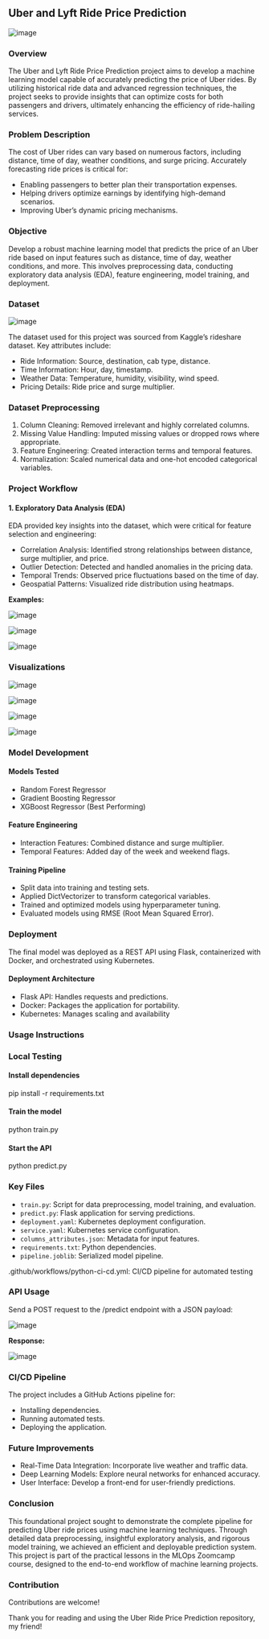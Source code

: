 ## Uber and Lyft Ride Price Prediction

![image](https://github.com/user-attachments/assets/eae7e5ad-f20d-41b5-a53d-c5eb313f5928)

### Overview

The Uber and Lyft Ride Price Prediction project aims to develop a machine learning model capable of accurately predicting the price of Uber rides. By utilizing historical ride data and advanced regression techniques, the project seeks to provide insights that can optimize costs for both passengers and drivers, ultimately enhancing the efficiency of ride-hailing services.

### Problem Description

The cost of Uber rides can vary based on numerous factors, including distance, time of day, weather conditions, and surge pricing. Accurately forecasting ride prices is critical for:

- Enabling passengers to better plan their transportation expenses.
- Helping drivers optimize earnings by identifying high-demand scenarios.
- Improving Uber’s dynamic pricing mechanisms.

### Objective

Develop a robust machine learning model that predicts the price of an Uber ride based on input features such as distance, time of day, weather conditions, and more. This involves preprocessing data, conducting exploratory data analysis (EDA), feature engineering, model training, and deployment.

### Dataset

![image](https://github.com/user-attachments/assets/a0406514-9f22-4418-a13f-54be80248fdd)

The dataset used for this project was sourced from Kaggle’s rideshare dataset. Key attributes include:

- Ride Information: Source, destination, cab type, distance.
- Time Information: Hour, day, timestamp.
- Weather Data: Temperature, humidity, visibility, wind speed.
- Pricing Details: Ride price and surge multiplier.

### Dataset Preprocessing

1. Column Cleaning: Removed irrelevant and highly correlated columns.
2. Missing Value Handling: Imputed missing values or dropped rows where appropriate.
3. Feature Engineering: Created interaction terms and temporal features.
4. Normalization: Scaled numerical data and one-hot encoded categorical variables.

### Project Workflow

#### 1. Exploratory Data Analysis (EDA)

EDA provided key insights into the dataset, which were critical for feature selection and engineering:

- Correlation Analysis: Identified strong relationships between distance, surge multiplier, and price.
- Outlier Detection: Detected and handled anomalies in the pricing data.
- Temporal Trends: Observed price fluctuations based on the time of day.
- Geospatial Patterns: Visualized ride distribution using heatmaps.

**Examples:**

![image](https://github.com/user-attachments/assets/59f3c5fd-1a03-46cb-ab39-e75dbbe853a6)

![image](https://github.com/user-attachments/assets/5f03288c-b097-453b-bcfa-0c8811fd7960)

![image](https://github.com/user-attachments/assets/93e6e933-c7ac-44ae-96ac-da4234d9071a)

### Visualizations

![image](https://github.com/user-attachments/assets/29586746-84ee-41ad-96d1-aac373180559)

![image](https://github.com/user-attachments/assets/d7ff4680-0de7-4b7c-9723-ed8b32c00956)

![image](https://github.com/user-attachments/assets/d9c629b7-8557-4966-810f-e1376a80a564)

![image](https://github.com/user-attachments/assets/784c04e4-01d7-4e55-9bca-b29bf46c4b8b)


### Model Development

#### Models Tested

- Random Forest Regressor
- Gradient Boosting Regressor
- XGBoost Regressor (Best Performing)

#### Feature Engineering

- Interaction Features: Combined distance and surge multiplier.
- Temporal Features: Added day of the week and weekend flags.

#### Training Pipeline

- Split data into training and testing sets.
- Applied DictVectorizer to transform categorical variables.
- Trained and optimized models using hyperparameter tuning.
- Evaluated models using RMSE (Root Mean Squared Error).

### Deployment

The final model was deployed as a REST API using Flask, containerized with Docker, and orchestrated using Kubernetes.

#### Deployment Architecture

- Flask API: Handles requests and predictions.
- Docker: Packages the application for portability.
- Kubernetes: Manages scaling and availability

### Usage Instructions

### Local Testing

#### Install dependencies
pip install -r requirements.txt

#### Train the model
python train.py

#### Start the API
python predict.py

### Key Files

- `train.py`: Script for data preprocessing, model training, and evaluation.
- `predict.py`: Flask application for serving predictions.
- `deployment.yaml`: Kubernetes deployment configuration.
- `service.yaml`: Kubernetes service configuration.
- `columns_attributes.json`: Metadata for input features.
- `requirements.txt`: Python dependencies.
- `pipeline.joblib`: Serialized model pipeline.

.github/workflows/python-ci-cd.yml: CI/CD pipeline for automated testing

### API Usage

Send a POST request to the /predict endpoint with a JSON payload:

![image](https://github.com/user-attachments/assets/2b561ca7-6d21-422f-8177-7a412341f4b5)

**Response:**

![image](https://github.com/user-attachments/assets/01e1c756-d6f1-4080-a0d0-5015c7ba8765)


### CI/CD Pipeline

The project includes a GitHub Actions pipeline for:

- Installing dependencies.
- Running automated tests.
- Deploying the application.

### Future Improvements

- Real-Time Data Integration: Incorporate live weather and traffic data.
- Deep Learning Models: Explore neural networks for enhanced accuracy.
- User Interface: Develop a front-end for user-friendly predictions.

### Conclusion

This foundational project sought to demonstrate the complete pipeline for predicting Uber ride prices using machine learning techniques. Through detailed data preprocessing, insightful exploratory analysis, and rigorous model training, we achieved an efficient and deployable prediction system. This project is part of the practical lessons in the MLOps Zoomcamp course, designed to the end-to-end workflow of machine learning projects.

### Contribution

Contributions are welcome!

Thank you for reading and using the Uber Ride Price Prediction repository, my friend!
